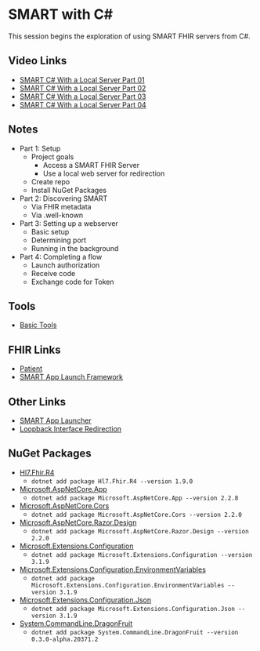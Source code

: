 # SMART with C#

This session begins the exploration of using SMART FHIR servers from C#.

## Video Links

* [SMART C# With a Local Server Part 01]()
* [SMART C# With a Local Server Part 02]()
* [SMART C# With a Local Server Part 03]()
* [SMART C# With a Local Server Part 04]()

## Notes

* Part 1: Setup
  * Project goals
      * Access a SMART FHIR Server
      * Use a local web server for redirection
  * Create repo
  * Install NuGet Packages
* Part 2: Discovering SMART
    * Via FHIR metadata
    * Via .well-known
* Part 3: Setting up a webserver
    * Basic setup
    * Determining port
    * Running in the background
* Part 4: Completing a flow
    * Launch authorization
    * Receive code
    * Exchange code for Token


## Tools

* [Basic Tools](https://github.com/GinoCanessa/FhirDevVideoNotes/tree/main/04-CS-Project-01#tools)

## FHIR Links

* [Patient](http://hl7.org/fhir/patient.html)
* [SMART App Launch Framework](http://www.hl7.org/fhir/smart-app-launch/)

## Other Links

* [SMART App Launcher](https://launch.smarthealthit.org/)
* [Loopback Interface Redirection](https://tools.ietf.org/html/rfc8252#section-7.3)

## NuGet Packages

* [Hl7.Fhir.R4](https://www.nuget.org/packages/Hl7.Fhir.R4/)
  * `dotnet add package Hl7.Fhir.R4 --version 1.9.0`
* [Microsoft.AspNetCore.App](https://www.nuget.org/packages/Microsoft.AspNetCore.App/)
  * `dotnet add package Microsoft.AspNetCore.App --version 2.2.8`
* [Microsoft.AspNetCore.Cors](https://www.nuget.org/packages/Microsoft.AspNetCore.Cors/)
  * `dotnet add package Microsoft.AspNetCore.Cors --version 2.2.0`
* [Microsoft.AspNetCore.Razor.Design](https://www.nuget.org/packages/Microsoft.AspNetCore.Razor.Design/)
  * `dotnet add package Microsoft.AspNetCore.Razor.Design --version 2.2.0`
* [Microsoft.Extensions.Configuration](https://www.nuget.org/packages/Microsoft.Extensions.Configuration/)
  * `dotnet add package Microsoft.Extensions.Configuration --version 3.1.9`
* [Microsoft.Extensions.Configuration.EnvironmentVariables](https://www.nuget.org/packages/Microsoft.Extensions.Configuration.EnvironmentVariables/)
  * `dotnet add package Microsoft.Extensions.Configuration.EnvironmentVariables --version 3.1.9`
* [Microsoft.Extensions.Configuration.Json](https://www.nuget.org/packages/Microsoft.Extensions.Configuration.Json/)
  * `dotnet add package Microsoft.Extensions.Configuration.Json --version 3.1.9`
* [System.CommandLine.DragonFruit](https://www.nuget.org/packages/System.CommandLine.DragonFruit/)
  * `dotnet add package System.CommandLine.DragonFruit --version 0.3.0-alpha.20371.2`
